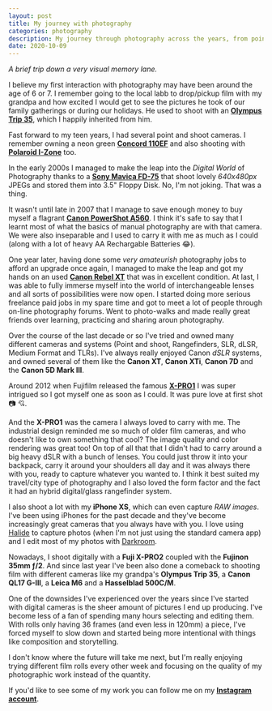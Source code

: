 ```yaml
---
layout: post
title: My journey with photography
categories: photography
description: My journey through photography across the years, from points and shoots to dSLRs to coming back to film.
date: 2020-10-09
---
```


_A brief trip down a very visual memory lane._

I believe my first interaction with photography may have been around the age of 6 or 7. I remember going to the local labb to drop/pickup film with my grandpa and how excited I would get to see the pictures he took of our family gatherings or during our holidays. He used to shoot with an [**Olympus Trip 35**](https://en.wikipedia.org/wiki/Olympus_Trip_35), which I happily inherited from him.

Fast forward to my teen years, I had several point and shoot cameras. I remember owning a neon green [**Concord 110EF**](http://camera-wiki.org/wiki/Concord_110EF) and also shooting with [**Polaroid I-Zone**](https://camerapedia.fandom.com/wiki/Polaroid_I-Zone) too.

In the early 2000s I managed to make the leap into the _Digital World_ of Photography thanks to a [**Sony Mavica FD-75**](https://www.dpreview.com/products/sony/compacts/sony_fd75) that shoot lovely *640x480px* JPEGs and stored them into 3.5" Floppy Disk. No, I'm not joking. That was a thing.

It wasn't until late in 2007 that I manage to save enough money to buy myself a flagrant [**Canon PowerShot A560**](https://www.dpreview.com/products/canon/compacts/canon_a560). I think it's safe to say that I learnt most of what the basics of manual photography are with that camera. We were also inseparable and I used to carry it with me as much as I could (along with a lot of heavy AA Rechargable Batteries 😂).

One year later, having done some _very amateurish_ photography jobs to afford an upgrade once again, I managed to make the leap and got my hands on an used [**Canon Rebel XT**](https://en.wikipedia.org/wiki/Canon_EOS_350D) that was in excellent condition. At last, I was able to fully immerse myself into the world of interchangeable lenses and all sorts of possibilities were now open. I started doing more serious freelance paid jobs in my spare time and got to meet a lot of people through on-line photography forums. Went to photo-walks and made really great friends over learning, practicing and sharing aroun photography.

Over the course of the last decade or so I've tried and owned many different cameras and systems (Point and shoot, Rangefinders, SLR, dLSR, Medium Format and TLRs). I've always really enjoyed Canon _dSLR_ systems, and owned several of them like the **Canon XT**, **Canon XTi**, **Canon 7D** and the **Canon 5D Mark III**. 

Around 2012 when Fujifilm released the famous [**X-PRO1**](https://www.dpreview.com/reviews/fujifilm-x-pro1) I was super intrigued so I got myself one as soon as I could. It was pure love at first shot 📷 💘. 

And the **X-PRO1** was the camera I always loved to carry with me. The industrial design reminded me so much of older film cameras, and who doesn't like to own something that cool? The image quality and color rendering was great too! On top of all that that I didn't had to carry around a big heavy dSLR with a bunch of lenses. You could just throw it into your backpack, carry it around your shoulders all day and it was always there with you, ready to capture whatever you wanted to. I think it best suited my travel/city type of photography and I also loved the form factor and the fact it had an hybrid digital/glass rangefinder system.

I also shoot a lot with my **iPhone XS**, which can even capture _RAW images_. I've been using iPhones for the past decade and they've become increasingly great cameras that you always have with you. I love using [Halide](https://halide.cam/) to capture photos (when I'm not just using the standard camera app) and I edit most of my photos with [Darkroom](https://darkroom.co/).

Nowadays, I shoot digitally with a **Fuji X-PRO2** coupled with the **Fujinon 35mm ƒ/2**. And since last year I've been also done a comeback to shooting film with different cameras like my grandpa's **Olympus Trip 35**, a **Canon QL17 G-III**, a **Leica M6** and a **Hasselblad 500C/M**.

One of the downsides I've experienced over the years since I've started with digital cameras is the sheer amount of pictures I end up producing. I've become less of a fan of spending many hours selecting and editing them. With rolls only having 36 frames (and even less in 120mm) a piece, I've forced myself to slow down and started being more intentional with things like composition and storytelling.

I don't know where the future will take me next, but I'm really enjoying trying different film rolls every other week and focusing on the quality of my photographic work instead of the quantity.

If you'd like to see some of my work you can follow me on my [**Instagram account**](https://www.instagram.com/argen/).